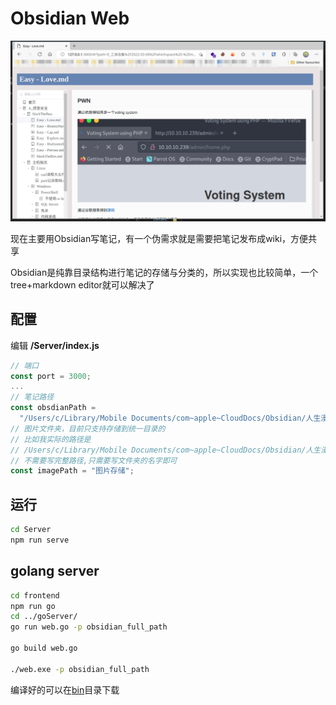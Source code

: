 # Obsidian Web

![](/image/index.jpg)

现在主要用Obsidian写笔记，有一个伪需求就是需要把笔记发布成wiki，方便共享

Obsidian是纯靠目录结构进行笔记的存储与分类的，所以实现也比较简单，一个tree+markdown editor就可以解决了

## 配置
编辑 **/Server/index.js**

```js
// 端口
const port = 3000;
...
// 笔记路径
const obsdianPath =
  "/Users/c/Library/Mobile Documents/com~apple~CloudDocs/Obsidian/人生漫漫/人生漫漫";
// 图片文件夹，目前只支持存储到统一目录的
// 比如我实际的路径是
// /Users/c/Library/Mobile Documents/com~apple~CloudDocs/Obsidian/人生漫漫/人生漫漫/图片存储
// 不需要写完整路径,只需要写文件夹的名字即可
const imagePath = "图片存储";
```

## 运行
```bash
cd Server
npm run serve
```


## golang server

```bash
cd frontend
npm run go
cd ../goServer/
go run web.go -p obsidian_full_path

go build web.go 

./web.exe -p obsidian_full_path
```

编译好的可以在[bin](/bin/)目录下载